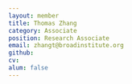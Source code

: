 ```yaml
---
layout: member
title: Thomas Zhang
category: Associate
position: Research Associate
email: zhangt@broadinstitute.org
github: 
cv:
alum: false
---
```


